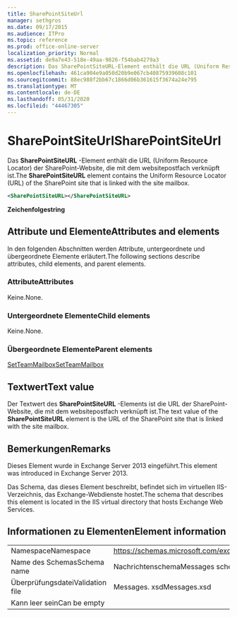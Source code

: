 ```yaml
---
title: SharePointSiteUrl
manager: sethgros
ms.date: 09/17/2015
ms.audience: ITPro
ms.topic: reference
ms.prod: office-online-server
localization_priority: Normal
ms.assetid: de9a7e43-518e-49aa-9826-f54bab4279a3
description: Das SharePointSiteURL-Element enthält die URL (Uniform Resource Locator) der SharePoint-Website, die mit dem websitepostfach verknüpft ist.
ms.openlocfilehash: 461ca904e9a050d20b9e067cb40875939608c101
ms.sourcegitcommit: 88ec988f2bb67c1866d06b361615f3674a24e795
ms.translationtype: MT
ms.contentlocale: de-DE
ms.lasthandoff: 05/31/2020
ms.locfileid: "44467305"
---
```

# <a name="sharepointsiteurl"></a><span data-ttu-id="eb3a4-103">SharePointSiteUrl</span><span class="sxs-lookup"><span data-stu-id="eb3a4-103">SharePointSiteUrl</span></span>

<span data-ttu-id="eb3a4-104">Das **SharePointSiteURL** -Element enthält die URL (Uniform Resource Locator) der SharePoint-Website, die mit dem websitepostfach verknüpft ist.</span><span class="sxs-lookup"><span data-stu-id="eb3a4-104">The **SharePointSiteURL** element contains the Uniform Resource Locator (URL) of the SharePoint site that is linked with the site mailbox.</span></span> 
  
```XML
<SharePointSiteURL></SharePointSiteURL>
```

<span data-ttu-id="eb3a4-105">**Zeichenfolge**</span><span class="sxs-lookup"><span data-stu-id="eb3a4-105">**string**</span></span>

## <a name="attributes-and-elements"></a><span data-ttu-id="eb3a4-106">Attribute und Elemente</span><span class="sxs-lookup"><span data-stu-id="eb3a4-106">Attributes and elements</span></span>

<span data-ttu-id="eb3a4-107">In den folgenden Abschnitten werden Attribute, untergeordnete und übergeordnete Elemente erläutert.</span><span class="sxs-lookup"><span data-stu-id="eb3a4-107">The following sections describe attributes, child elements, and parent elements.</span></span>
  
### <a name="attributes"></a><span data-ttu-id="eb3a4-108">Attribute</span><span class="sxs-lookup"><span data-stu-id="eb3a4-108">Attributes</span></span>

<span data-ttu-id="eb3a4-109">Keine.</span><span class="sxs-lookup"><span data-stu-id="eb3a4-109">None.</span></span>
  
### <a name="child-elements"></a><span data-ttu-id="eb3a4-110">Untergeordnete Elemente</span><span class="sxs-lookup"><span data-stu-id="eb3a4-110">Child elements</span></span>

<span data-ttu-id="eb3a4-111">Keine.</span><span class="sxs-lookup"><span data-stu-id="eb3a4-111">None.</span></span>
  
### <a name="parent-elements"></a><span data-ttu-id="eb3a4-112">Übergeordnete Elemente</span><span class="sxs-lookup"><span data-stu-id="eb3a4-112">Parent elements</span></span>

[<span data-ttu-id="eb3a4-113">SetTeamMailbox</span><span class="sxs-lookup"><span data-stu-id="eb3a4-113">SetTeamMailbox</span></span>](setteammailbox.md)
  
## <a name="text-value"></a><span data-ttu-id="eb3a4-114">Textwert</span><span class="sxs-lookup"><span data-stu-id="eb3a4-114">Text value</span></span>

<span data-ttu-id="eb3a4-115">Der Textwert des **SharePointSiteURL** -Elements ist die URL der SharePoint-Website, die mit dem websitepostfach verknüpft ist.</span><span class="sxs-lookup"><span data-stu-id="eb3a4-115">The text value of the **SharePointSiteURL** element is the URL of the SharePoint site that is linked with the site mailbox.</span></span> 
  
## <a name="remarks"></a><span data-ttu-id="eb3a4-116">Bemerkungen</span><span class="sxs-lookup"><span data-stu-id="eb3a4-116">Remarks</span></span>

<span data-ttu-id="eb3a4-117">Dieses Element wurde in Exchange Server 2013 eingeführt.</span><span class="sxs-lookup"><span data-stu-id="eb3a4-117">This element was introduced in Exchange Server 2013.</span></span>
  
<span data-ttu-id="eb3a4-118">Das Schema, das dieses Element beschreibt, befindet sich im virtuellen IIS-Verzeichnis, das Exchange-Webdienste hostet.</span><span class="sxs-lookup"><span data-stu-id="eb3a4-118">The schema that describes this element is located in the IIS virtual directory that hosts Exchange Web Services.</span></span>
  
## <a name="element-information"></a><span data-ttu-id="eb3a4-119">Informationen zu Elementen</span><span class="sxs-lookup"><span data-stu-id="eb3a4-119">Element information</span></span>

|||
|:-----|:-----|
|<span data-ttu-id="eb3a4-120">Namespace</span><span class="sxs-lookup"><span data-stu-id="eb3a4-120">Namespace</span></span>  <br/> |https://schemas.microsoft.com/exchange/services/2006/messages  <br/> |
|<span data-ttu-id="eb3a4-121">Name des Schemas</span><span class="sxs-lookup"><span data-stu-id="eb3a4-121">Schema name</span></span>  <br/> |<span data-ttu-id="eb3a4-122">Nachrichtenschema</span><span class="sxs-lookup"><span data-stu-id="eb3a4-122">Messages schema</span></span>  <br/> |
|<span data-ttu-id="eb3a4-123">Überprüfungsdatei</span><span class="sxs-lookup"><span data-stu-id="eb3a4-123">Validation file</span></span>  <br/> |<span data-ttu-id="eb3a4-124">Messages. xsd</span><span class="sxs-lookup"><span data-stu-id="eb3a4-124">Messages.xsd</span></span>  <br/> |
|<span data-ttu-id="eb3a4-125">Kann leer sein</span><span class="sxs-lookup"><span data-stu-id="eb3a4-125">Can be empty</span></span>  <br/> ||
   

